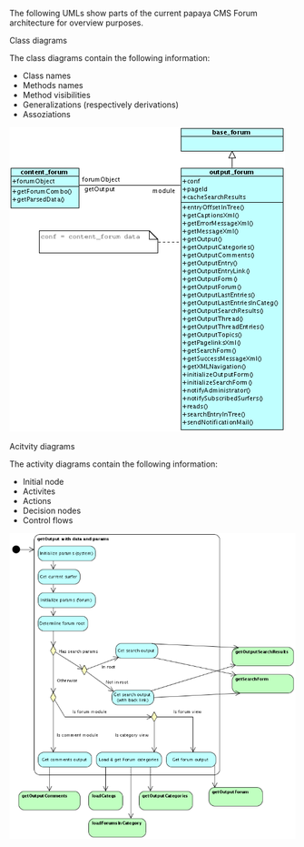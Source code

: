 The following UMLs show parts of the current papaya CMS Forum architecture for overview purposes.

Class diagrams

The class diagrams contain the following information:

-   Class names
-   Methods names
-   Method visibilities
-   Generalizations (respectively derivations)
-   Assoziations

![File:Forum.png](../images/Forum.png)

Acitvity diagrams

The activity diagrams contain the following information:

-   Initial node
-   Activites
-   Actions
-   Decision nodes
-   Control flows

![File: ForumGetOutput](../images/ForumGetOutput.png)
